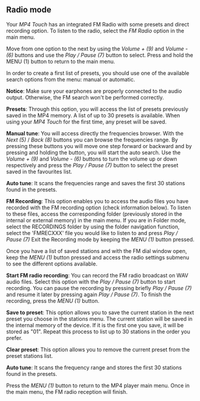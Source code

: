 ## Radio mode

Your *MP4 Touch* has an integrated FM Radio with some presets and direct recording option. To listen to the radio, select the *FM Radio* option in the main menu. 

Move from one option to the next by using the *Volume + (9)* and *Volume - (6)* buttons and use the *Play / Pause (7)* button to select. Press and hold the MENU (1) button to return to the main menu.

In order to create a first list of presets, you should use one of the available search options from the menu: manual or automatic.

**Notice**: Make sure your earphones are properly connected to the audio output. Otherwise, the FM search won't be performed correctly.

**Presets**: Through this option, you will access the list of presets previously saved in the MP4 memory. A list of up to 30 presets is available. When using your *MP4 Touch* for the first time, any preset will be saved. 

**Manual tune**: You will access directly the frequencies browser. With the *Next (5)* / *Back (8)* buttons you can browse the frequencies range. By pressing these buttons you will move one step forward or backward and by pressing and holding the button, you will start the auto search.  Use the *Volume + (9)* and *Volume - (6)* buttons to turn the volume up or down respectively and press the *Play / Pause (7)* button to select the preset saved in the favourites list.

**Auto tune**: It scans the frequencies range and saves the first 30 stations found in the presets.

**FM Recording**: This option enables you to access the audio files you have recorded with the FM recording option (check information below). To listen to these files, access the corresponding folder (previously stored in the internal or external memory) in the main menu. If you are in Folder mode, select the RECORDINGS folder by using the folder navigation function, select the 'FMRECXXX' file you would like to listen to and press *Play / Pause (7)* Exit the Recording mode by keeping the *MENU (1)* button pressed.



Once you have a list of saved stations and with the FM dial window open, keep the *MENU (1)* button pressed and access the radio settings submenu to see the different options available. 

**Start FM radio recording**: You can record the FM radio broadcast on WAV audio files. Select this option with the *Play / Pause (7)* button to start recording. You can pause the recording by pressing briefly *Play / Pause (7)* and resume it later by pressing again *Play / Pause (7)*. To finish the recording, press the *MENU (1)* button.

**Save to preset**: This option allows you to save the current station in the next preset you choose in the stations menu. The current station will be saved in the internal memory of the device. If it is the first one you save, it will be stored as "01". Repeat this process to list up to 30 stations in the order you prefer.


**Clear preset**: This option allows you to remove the current preset from the preset stations list.

**Auto tune**: It scans the frequency range and stores the first 30 stations found in the presets.

Press the *MENU (1)* button to return to the MP4 player main menu. Once in the main menu, the FM radio reception will finish.
